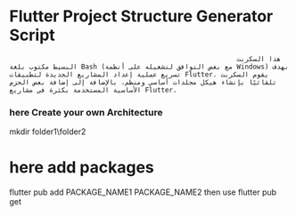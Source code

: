 # Flutter Project Structure Generator Script
                                                             هذا السكربت البسيط مكتوب بلغة Bash (مع بعض التوافق لتشغيله على أنظمة Windows) بهدف تسريع عملية إعداد المشاريع الجديدة لتطبيقات Flutter. يقوم السكربت تلقائيًا بإنشاء هيكل مجلدات أساسي ومنظم، بالإضافة إلى إضافة بعض الحزم الأساسية المستخدمة بكثرة في مشاريع Flutter.
### here Create your own Architecture
mkdir folder1\folder2 
# here add packages
flutter pub add PACKAGE_NAME1 PACKAGE_NAME2 
then use flutter pub get
